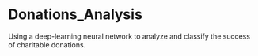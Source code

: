# Donations_Analysis
Using a deep-learning neural network to analyze and classify the success of charitable donations. 
